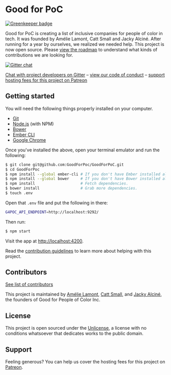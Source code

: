 # Good for PoC

[![Greenkeeper badge](https://badges.greenkeeper.io/GoodForPoC/GoodForPoC.svg)](https://greenkeeper.io/)

Good for PoC is creating a list of inclusive companies for people of color in tech. It was founded by Amélie Lamont, Catt Small and Jacky Alciné. After running for a year by ourselves, we realized we needed help. This project is now open source. Please [view the roadmap](https://github.com/GoodForPoC/GoodForPoC/projects/1) to understand what kinds of contributions we are looking for.

[![Gitter chat](https://badges.gitter.im/gitterHQ/gitter.png)](https://gitter.im/GoodForPoC/Contributors)

[Chat with project developers on Gitter](https://gitter.im/GoodForPoC/Contributors) – [view our code of conduct](https://github.com/GoodForPoC/GoodForPoC/blob/master/docs/CODE_OF_CONDUCT.md) – [support hosting fees for this project on Patreon](https://www.patreon.com/goodforpoc)

## Getting started
You will need the following things properly installed on your computer.

- [Git](https://git-scm.com/)
- [Node.js](https://nodejs.org/) (with NPM)
- [Bower](https://bower.io)
- [Ember CLI](https://ember-cli.com/)
- [Google Chrome](https://google.com/chrome/)

Once you've installed the above, open your terminal emulator and run the following:

```sh
$ git clone git@github.com:GoodForPoc/GoodForPoC.git
$ cd GoodForPoc
$ npm install --global ember-cli # If you don't have Ember installed already.
$ npm install --global bower     # If you don't have Bower installed already.
$ npm install                    # Fetch dependencies.
$ bower install                  # Grab more dependencies.
$ touch .env
```

Open that `.env` file and put the following in there:
```sh
G4POC_API_ENDPOINT=http://localhost:9292/
```

Then run:

```sh
$ npm start
```

Visit the app at <http://localhost:4200>.

Read the [contribution guidelines](https://github.com/GoodForPoC/GoodForPoC/blob/master/docs/CONTRIBUTING.md) to learn more about helping with this project.

## Contributors
[See list of contributors](https://github.com/GoodForPoC/GoodForPoC/graphs/contributors)

This project is maintained by [Amélie Lamont](https://github.com/almnt), [Catt Small](https://github.com/cattsmall), and [Jacky Alciné](https://github.com/jalcine), the founders of Good for People of Color Inc.

## License
This project is open sourced under the [Unlicense](https://github.com/GoodForPoC/GoodForPoC/blob/master/LICENSE), a license with no conditions whatsoever that dedicates works to the public domain.

## Support
Feeling generous? You can help us cover the hosting fees for this project on [Patreon](https://www.patreon.com/goodforpoc).
